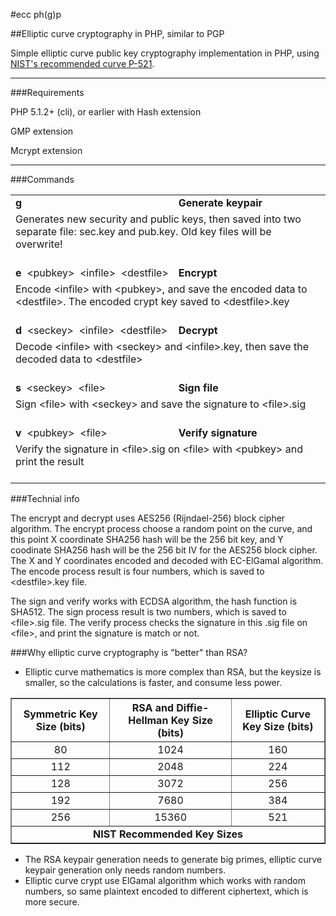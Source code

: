 #ecc ph(g)p

##Elliptic curve cryptography in PHP, similar to PGP

Simple elliptic curve public key cryptography implementation in PHP, using <a href="http://csrc.nist.gov/groups/ST/toolkit/documents/dss/NISTReCur.pdf" target="_blank">NIST's recommended curve P-521</a>.

---

###Requirements

PHP 5.1.2+ (cli), or earlier with Hash extension

GMP extension

Mcrypt extension

---

###Commands

<table border="0" cellspacing="0" cellpadding="3">
<tr>
<td><b>g</b></td>
<td><b>Generate keypair</b></td>
</tr>
<tr>
<td colspan="2">Generates new security and public keys, then saved into two separate file: sec.key and pub.key. Old key files will be overwrite!<br/><br/></td>
</tr>
<tr>
<td width="1%" nowrap><b>e</b>&nbsp;&nbsp;&lt;pubkey&gt;&nbsp;&nbsp;&lt;infile&gt;&nbsp;&nbsp;&lt;destfile&gt;</td>
<td><b>Encrypt</b></td>
</tr>
<tr>
<td colspan="2">Encode &lt;infile&gt; with &lt;pubkey&gt;, and save the encoded data to &lt;destfile&gt;. The encoded crypt key saved to &lt;destfile&gt;.key<br/><br/></td>
</tr>
<tr>
<td><b>d</b>&nbsp;&nbsp;&lt;seckey&gt;&nbsp;&nbsp;&lt;infile&gt;&nbsp;&nbsp;&lt;destfile&gt;</td>
<td><b>Decrypt</b></td>
</tr>
<tr>
<td colspan="2">Decode &lt;infile&gt; with &lt;seckey&gt; and &lt;infile&gt;.key, then save the decoded data to &lt;destfile&gt;<br/><br/></td>
</tr>
<td><b>s</b>&nbsp;&nbsp;&lt;seckey&gt;&nbsp;&nbsp;&lt;file&gt;</td>
<td><b>Sign file</b></td>
</tr>
<tr>
<td colspan="2">Sign &lt;file&gt; with &lt;seckey&gt; and save the signature to &lt;file&gt;.sig<br/><br/></td>
</tr>
<tr>
<td><b>v</b>&nbsp;&nbsp;&lt;pubkey&gt;&nbsp;&nbsp;&lt;file&gt;</td>
<td><b>Verify signature</b></td>
</tr>
<tr>
<td colspan="2">Verify the signature in &lt;file&gt;.sig on &lt;file&gt; with &lt;pubkey&gt; and print the result<br/><br/></td>
</tr>
</table>

###Technial info

The encrypt and decrypt uses AES256 (Rijndael-256) block cipher algorithm. The encrypt process choose a random point on the curve, and this point X coordinate SHA256 hash will be the 256 bit key, and Y coodinate SHA256 hash will be the 256 bit IV for the AES256 block cipher. The X and Y coordinates encoded and decoded with EC-ElGamal algorithm. The encode process result is four numbers, which is saved to &lt;destfile&gt;.key file.

The sign and verify works with ECDSA algorithm, the hash function is SHA512. The sign process result is two numbers, which is saved to &lt;file&gt;.sig file. The verify process checks the signature in this .sig file on &lt;file&gt;, and print the signature is match or not.

###Why elliptic curve cryptography is "better" than RSA?

<ul>
<li>Elliptic curve mathematics is more complex than RSA, but the keysize is smaller, so the calculations is faster, and consume less power.</li>
</ul>

<table border="1" cellspacing="0" cellpadding="10">
    <th align="center">Symmetric Key Size (bits)</th>
	<th align="center">RSA and Diffie-Hellman Key Size (bits)</th>
	<th align="center">Elliptic Curve Key Size (bits)</th>
  <tr>
    <td align="center">80</td>
	<td align="center">1024</td>
	<td align="center">160</td>
  </tr>
  <tr id="highlight">
    <td align="center">112</td>
	<td align="center">2048</td>
	<td align="center">224</td>
  </tr>
  <tr>
    <td align="center">128</td>
	<td align="center">3072</td>
	<td align="center">256</td>
  </tr>  
  <tr id="highlight">
    <td align="center">192</td>
	<td align="center">7680</td>
	<td align="center">384</td>
  </tr>
  <tr>
    <td align="center">256</td>
	<td align="center">15360</td>
	<td align="center">521</td>
  </tr> 
  <tr><td colspan="3" align="center"><b>NIST Recommended Key Sizes</b></td></tr> 
</table>

<ul>
<li>The RSA keypair generation needs to generate big primes, elliptic curve keypair generation only needs random numbers.</li>
<li>Elliptic curve crypt use ElGamal algorithm which works with random numbers, so same plaintext encoded to different ciphertext, which is more secure.</li>
</ul>
